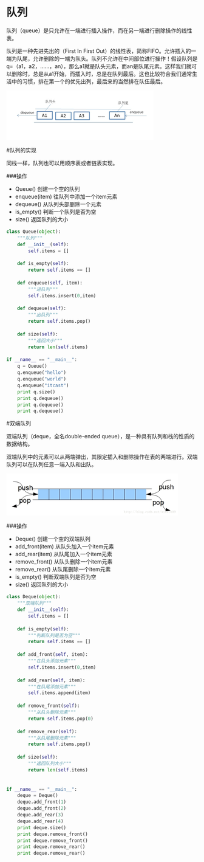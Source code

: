 # 队列

队列（queue）是只允许在一端进行插入操作，而在另一端进行删除操作的线性表。

队列是一种先进先出的（First In First Out）的线性表，简称FIFO。允许插入的一端为队尾，允许删除的一端为队头。队列不允许在中间部位进行操作！假设队列是q=（a1，a2，……，an），那么a1就是队头元素，而an是队尾元素。这样我们就可以删除时，总是从a1开始，而插入时，总是在队列最后。这也比较符合我们通常生活中的习惯，排在第一个的优先出列，最后来的当然排在队伍最后。

![](/assets/队列模型.png)

#队列的实现

同栈一样，队列也可以用顺序表或者链表实现。

###操作
- Queue() 创建一个空的队列
- enqueue(item) 往队列中添加一个item元素
- dequeue() 从队列头部删除一个元素
- is_empty() 判断一个队列是否为空
- size() 返回队列的大小

```python
class Queue(object):
    """队列"""
    def __init__(self):
        self.items = []

    def is_empty(self):
        return self.items == []

    def enqueue(self, item):
        """进队列"""
        self.items.insert(0,item)

    def dequeue(self):
        """出队列"""
        return self.items.pop()

    def size(self):
        """返回大小"""
        return len(self.items)

if __name__ == "__main__":
    q = Queue()
    q.enqueue("hello")
    q.enqueue("world")
    q.enqueue("itcast")
    print q.size()
    print q.dequeue()
    print q.dequeue()
    print q.dequeue()
```

#双端队列

双端队列（deque，全名double-ended queue），是一种具有队列和栈的性质的数据结构。

双端队列中的元素可以从两端弹出，其限定插入和删除操作在表的两端进行。双端队列可以在队列任意一端入队和出队。

![](/assets/双端队列.png)

###操作

- Deque() 创建一个空的双端队列
- add_front(item) 从队头加入一个item元素
- add_rear(item) 从队尾加入一个item元素
- remove_front() 从队头删除一个item元素
- remove_rear() 从队尾删除一个item元素
- is_empty() 判断双端队列是否为空
- size() 返回队列的大小

```python
class Deque(object):
    """双端队列"""
    def __init__(self):
        self.items = []

    def is_empty(self):
        """判断队列是否为空"""
        return self.items == []

    def add_front(self, item):
        """在队头添加元素"""
        self.items.insert(0,item)

    def add_rear(self, item):
        """在队尾添加元素"""
        self.items.append(item)

    def remove_front(self):
        """从队头删除元素"""
        return self.items.pop(0)

    def remove_rear(self):
        """从队尾删除元素"""
        return self.items.pop()

    def size(self):
        """返回队列大小"""
        return len(self.items)


if __name__ == "__main__":
    deque = Deque()
    deque.add_front(1)
    deque.add_front(2)
    deque.add_rear(3)
    deque.add_rear(4)
    print deque.size()
    print deque.remove_front()
    print deque.remove_front()
    print deque.remove_rear()
    print deque.remove_rear()
```